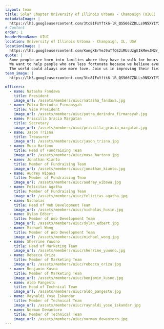 ```yaml
---
layout: team
title: Solar Chapter University of Illinois Urbana - Champaign (UIUC)
metadataImage: |
  https://lh3.googleusercontent.com/3tc8IFxYftk6-lR_QS566ZZDLLs9N5XYIY3rvbWzhzmDtXeiB7RtofdwOdlvyW1VkeK333RqV4EnjICrp-QAZKO-O2TwTHeBgwOyoyAfXoQzE9vjwWdTQK5IZob8i1jKCIY7awKW1EyXWIQrlN5nNjTvnnkEUidaRBRd3-ymnrfSj54mwbmBOqyA1PMdTc9nMmKdivOeKoxST8Uqg1TiUzeBnDNeo7WHgubnwIAhVU3rNr6IVyHFC0SzEMMfWmfXTIiURa3W8hXEf6dWU9S6Bvrbhlv0Skq4ExJca9l2RidiHIeA_A2faJUiBE4RszKK-y5TaMQq1oak9yYceJjHFr-I-cdiFIIojjdYH84pQwSsxdBf98Kbiysy2BHJ8hf2bfu6AuIOwppWg_MMDgEw9QWY0gSBxSM3VwHhF2ODg8L3Ms5tv52SdplX4vbHi2n-ljPBXqdvNuND_r_OLAcWP5cQfzk6JqK8Ez_K2Fnuin68aMBF-qeGL8LBXDjf91IRg6RzZnXLer41fCeAkEnolBBCjbBOqBC2nXYJ0wYkXCsZEu3yv88bP40r08sqmgvPV9gdxODL2mMbDyuc4ePgPRL4e-_Mid8I9Ot1P-MP83RyltBep5eou7L61uRImFvbJJj64c5SNXOFSXOUrq8yxhD_dBmRVE5jEC7SLBD4_ZpFwXR8fjUKr6dFEsIhFVKc6v41CSCUnglmygqN8PKXAFLyvd0foom6xF2Flq2ctlF5SDRzCG926gE=w3586-h2018-no
# Content
order: 1
headerMenuName: UIUC
location: University of Illinois Urbana - Champaign, IL, USA
locationImage: |
  https://lh3.googleusercontent.com/KongXErYeJ9uTfQS2iMUcUzgEIkMevJM2r_yiBfe8F0AzrXM07WcvJJKsBmMlVmy1ki5tHWTF7cCaUueFFOTJzMdSdg5W2DCAvXzcKNvzTK8uQouvqowp_Fryp9zGsvDPaEQ9Igp1ldZ63WYQh3cEiE7bJlol-IT28_CUapSx7sO4_H3SVVC1Eo76XJPgRFKBUgOyWoLajtUjv5cF4E_pLJpDSezsDvv6G4HIRdv1hOblV86oDF2N4SncaNwOW5mu8mud4fxcLkdItSk7KuvhQfjsuguYULCaru3KKusRAIslPyBmFsFAAR6vDjfDOqOD1YkOb-r656HPI1E8ohdz6MBKfQd71wTQBMau7Vmgo_j3VuHyrLvWDXkfLb_7ZPP6jdXu3JMVHciwJKYK0DFILs3D9zeKkshDaTkHTImzT3rNpS9e4yYCXUqMeqYxsVcmFOBnPpEo1ou_tM7nDSWiWyQvSRzg1NdCCeh5ztfmoVZSdTOPFh4dfVkZtGls3qV_NtFDkSXOsVYJarxBSEUOV8jLpgCKAFErM_e93F73VOpSuRYDJpUW2El2mfNzM6U0OcZestbMxo5hI4ypP1qQAb7-bxsWV1v13ZSDe-Sb0TTuhr0PQ2jxPt4HJH161DrCiAz6Jp8vCQLWfIYm19-KZsMX7AKIbswtnF1c_abgHx2RECqC5mDMpHMcasSUebSSTobGmsAWiw97au56grwGQIuZXRllgGkVO92QenLzuZ5Nl0fk94-vJk=w667-h375-no
quote: |
  Some people are born into families where they have to walk for hours just to get water, all we have to do is turn on the faucet. Founded in 2017, we are Solar Chapter: a non-profit  organization consisting of students and alumni from the University of Illinois at Urbana-Champaign.
  We want to help people who are less fortunate because we believe everyone deserves a shot at a better life.
  The world could always use more love. Join us in improving their living condition, education, and opportunity!
team_image: |
  https://lh3.googleusercontent.com/3tc8IFxYftk6-lR_QS566ZZDLLs9N5XYIY3rvbWzhzmDtXeiB7RtofdwOdlvyW1VkeK333RqV4EnjICrp-QAZKO-O2TwTHeBgwOyoyAfXoQzE9vjwWdTQK5IZob8i1jKCIY7awKW1EyXWIQrlN5nNjTvnnkEUidaRBRd3-ymnrfSj54mwbmBOqyA1PMdTc9nMmKdivOeKoxST8Uqg1TiUzeBnDNeo7WHgubnwIAhVU3rNr6IVyHFC0SzEMMfWmfXTIiURa3W8hXEf6dWU9S6Bvrbhlv0Skq4ExJca9l2RidiHIeA_A2faJUiBE4RszKK-y5TaMQq1oak9yYceJjHFr-I-cdiFIIojjdYH84pQwSsxdBf98Kbiysy2BHJ8hf2bfu6AuIOwppWg_MMDgEw9QWY0gSBxSM3VwHhF2ODg8L3Ms5tv52SdplX4vbHi2n-ljPBXqdvNuND_r_OLAcWP5cQfzk6JqK8Ez_K2Fnuin68aMBF-qeGL8LBXDjf91IRg6RzZnXLer41fCeAkEnolBBCjbBOqBC2nXYJ0wYkXCsZEu3yv88bP40r08sqmgvPV9gdxODL2mMbDyuc4ePgPRL4e-_Mid8I9Ot1P-MP83RyltBep5eou7L61uRImFvbJJj64c5SNXOFSXOUrq8yxhD_dBmRVE5jEC7SLBD4_ZpFwXR8fjUKr6dFEsIhFVKc6v41CSCUnglmygqN8PKXAFLyvd0foom6xF2Flq2ctlF5SDRzCG926gE=w3586-h2018-no

officers:
  - name: Natasha Fandawa
    title: President
    image_url: /assets/members/uiuc/natasha_fandawa.jpg
  - name: Putra Derindra Firmansyah
    title: Vice President
    image_url: /assets/members/uiuc/putra_derindra_firmansyah.jpg
  - name: Priscilla Gracia Margatan
    title: Secretary
    image_url: /assets/members/uiuc/priscilla_gracia_margatan.jpg
  - name: Jason Trisna
    title: Treasurer
    image_url: /assets/members/uiuc/jason_trisna.jpg
  - name: Musa Hartono
    title: Head of Fundraising Team
    image_url: /assets/members/uiuc/musa_hartono.jpg
  - name: Jonathan Kianto
    title: Member of Fundraising Team
    image_url: /assets/members/uiuc/jonathan_kianto.jpg
  - name: Audrey Wibawa
    title: Member of Fundraising Team
    image_url: /assets/members/uiuc/audrey_wibawa.jpg
  - name: Felicitas Agatha
    title: Member of Fundraising Team
    image_url: /assets/members/uiuc/felicitas_agatha.jpg
  - name: Nicholas 
    title: Head of Web Development Team
    image_url: /assets/members/uiuc/nicholas_husin.jpg
  - name: Dylan Edbert
    title: Member of Web Development Team
    image_url: /assets/members/uiuc/dylan_edbert.jpg
  - name: Michael Wong
    title: Member of Web Development Team
    image_url: /assets/members/uiuc/michael_wong.jpg
  - name: Sherrine Yuwono
    title: Head of Marketing Team
    image_url: /assets/members/uiuc/sherrine_yuwono.jpg
  - name: Rebecca Oriza
    title: Member of Marketing Team
    image_url: /assets/members/uiuc/rebecca_oriza.jpg
  - name: Benjamin Kusno
    title: Member of Marketing Team
    image_url: /assets/members/uiuc/benjamin_kusno.jpg
  - name: Aldo Pangestu
    title: Head of Technical Team
    image_url: /assets/members/uiuc/aldo_pangestu.jpg
  - name: Raynaldi Yose Iskandar
    title: Member of Technical Team
    image_url: /assets/members/uiuc/raynaldi_yose_iskandar.jpg
  - name: Norman Dewantoro
    title: Member of Technical Team
    image_url: /assets/members/uiuc/norman_dewantoro.jpg
---
```

